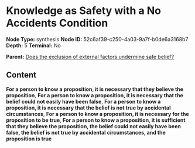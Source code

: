# Knowledge as Safety with a No Accidents Condition

**Node Type:** synthesis
**Node ID:** 52c6af39-c250-4a03-9a7f-b0de6a3168b7
**Depth:** 5
**Terminal:** No

**Parent:** [Does the exclusion of external factors undermine safe belief?](does-the-exclusion-of-external-factors-undermine-safe-belief-antithesis-f3a14cf6-2289-4baf-b526-579ffedf2eb5.md)

## Content

**For a person to know a proposition, it is necessary that they believe the proposition**, **For a person to know a proposition, it is necessary that the belief could not easily have been false**, **For a person to know a proposition, it is necessary that the belief is not true by accidental circumstances**, **For a person to know a proposition, it is necessary for the proposition to be true**, **For a person to know a proposition, it is sufficient that they believe the proposition, the belief could not easily have been false, the belief is not true by accidental circumstances, and the proposition is true**
